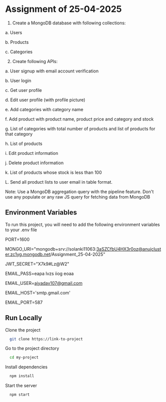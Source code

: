 
# Assignment of 25-04-2025

1. Create a MongoDB database with following collections:


 a. Users 

 b. Products

 c. Categories


2. Create following APls: 


 a. User signup with email account verification


 b. User login 

 c. Get user profile 

 d. Edit user profile (with profile picture) 

 e. Add categories with category name 

 f. Add product with product name, product price and category and stock 

 g. List of categories with total number of products and list of products for that category 

 h. List of products 

 i. Edit product information 

 j. Delete product information 


 k. List of products whose stock is less than 100

 L. Send all product lists to user email in table format.
  
 
 Note: Use a MongoDB aggregation query with the pipeline feature. Don't use any populate or any raw JS query for fetching data from MongoDB


## Environment Variables

To run this project, you will need to add the following environment variables to your .env file

PORT=1600

MONGO_URI="mongodb+srv://solanki11063:3aSZCfbU4HX3r0oz@anujcluster.zc1yg.mongodb.net/Assignment_25-04-2025"

JWT_SECRET="X7k9#Lz@W2"


EMAIL_PASS=eapa lvzs iiog eoaa

EMAIL_USER=ajyadav107@gmail.com

EMAIL_HOST='smtp.gmail.com'

EMAIL_PORT=587


## Run Locally

Clone the project

```bash
  git clone https://link-to-project
```

Go to the project directory

```bash
  cd my-project
```

Install dependencies

```bash
  npm install
```

Start the server

```bash
  npm start
```

